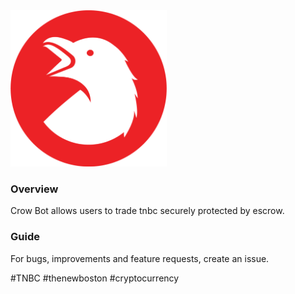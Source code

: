 <img src="https://raw.githubusercontent.com/tnbCrow/crow-discord-bot/main/assets/logo.png" width="250" height="250">

### Overview
Crow Bot allows users to trade tnbc securely protected by escrow.

### Guide
For bugs, improvements and feature requests, create an issue.

#TNBC #thenewboston #cryptocurrency
